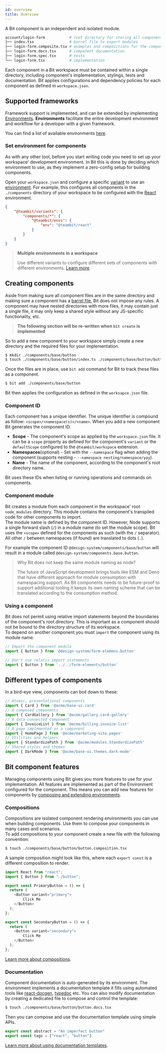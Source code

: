 ```yaml
---
id: overview
title: Overview
---
```


A Bit component is an independent and isolated module.

```sh
account/login-form           # root directory for storing all component files
├── index.tsx                # barrel file to export modules
├── login-form.composite.tsx # examples and compositions for the component
├── login-form.docs.tsx      # component documentation
├── login-form.spec.tsx      # tests
└── login-form.tsx           # implementation
```

Each component in a Bit workspace must be contained within a single directory, including component's implementation, stylings, tests and documentation. Bit applies configurations and dependency policies for each component as defined in `workspace.json`.

## Supported frameworks

Framework support is implemented, and can be extended by implementing [Environments](TODO). **Environments** facilitate the entire development environment and workflow for a developer with a given framework.

You can find a list of available environments [here](TODO).

### Set environment for components

As with any other tool, before you start writing code you need to set up your workspace' development environment. In Bit this is done by deciding which environment to use, as they implement a zero-config setup for building components.

Open your `workspace.json` and configure a specific [variant](TODO) to use an [environment](TODO). For example, this configures all components in the `./components` directory of your workspace to be configured with the [React](TODO) environment.

```json
{
    "@teambit/variants": {
        "components/*": {
            "@teambit/envs": {
                "env": "@teambit/react"
            }
        }
    }
}
```

> **Multiple environments in a workspace**
>
> Use different variants to configure different sets of components with different environments. [Learn more](TODO).

## Creating components

Aside from making sure all component files are in the same directory and making sure a component has a [barrel file](TODO), Bit does not impose any rules. A component may have nested directories with more files, it may contain just a single file, it may only keep a shared style without any JS-specific functionality, etc.

> **The following section will be re-written when `bit create` is implemented**

So to add a new component to your workspace simply create a new directory and the required files for your implementation.

```sh
$ mkdir ./components/base/button
$ touch ./components/base/button/index.ts ./components/base/button/button.tsx ./components/base/button/bottun.specs.tsx
```

Once the files are in place, use `bit add` command for Bit to track these files as a component.

```sh
$ bit add ./components/base/button
```

Bit then applies the configuration as defined in the `worksapce.json` file.

### Component ID

Each component has a unique identifier. The unique identifier is compound as follow: `<scope>/<namespace(s)>/<name>`. When you add a new component Bit generates the component ID.

- **Scope** - The component's scope as applied by the `workspace.json` file. It can be a `scope` property as defined for the component's `variant` or the `defaultScope` configured to the `@teambit/workspace` extension.
- **Namespaces**(optional) - Set with the `--namespace` flag when adding the component (supports nesting - `--namespace nesting/namespace/yay`).
- **Name** - The name of the component, according to the component's root directory name.

Bit uses these IDs when listing or running operations and commands on components.

### Component module

Bit creates a module from each component in the workspace' root `node_modules` directory. This module contains the component's transpiled code for other components to import.  
The module name is defined by the component ID. However, Node supports a single forward slash (`/`) in a module name (to set the module scope). Bit uses the `<scope>` defined for the components as such (with the `/` separator). All other `/` between namespaces (if found) are translated to dots (`.`).

For example the component ID `@design-system/components/base/button` will result in a module called `@design-system/components.base.button`.

> Why Bit does not keep the same module naming as node?
>
> The future of JavaScript development brings tools like ESM and Deno that have different approach for module consumption with namespacing support. As Bit components needs to be future-proof to support additional tooling it keeps its own naming scheme that can be translated according to the consumption method.

### Using a component

Bit does not permit using relative import statements beyond the boundaries of the component's root directory. This is important as a component should not be bound to the directory structure of its workspace.  
To depend on another component you must `import` the component using its module name.

```javascript
// Import the component module
import { Button } from '@design-system/form-elemens.button'

// Don't use relativ import statements
import { Button } from '../../form-elements/button'
```

## Different types of components

In a bird-eye view, components can boil down to these:

```javascript
// Atomic, presentational components
import { Card } from '@acme/base-ui.card'
// A composed components
import { CardGallery } from '@acme/gallery.card-gallery'
// A data-connected component
import { InvoiceList } from '@acme/billing.invoice-list'
// A page implemented as a component
import { HomePage } from '@acme/marketing-site.pages'
// Utilities and helpers
import { StandardizePath } from '@acme/modules.StandardizePath'
// Shared styles and themes
import { DarkMode } from '@acme/base-ui.themes.dark-mode'
```

## Bit component features

Managing components using Bit gives you more features to use for your implementation. All features are implemented as part of the Environment configured for the component. This means you can add new features for components by [composing and extending environments](TODO).

### Compositions

Compositions are isolated component rendering environments you can use when building components. Use them to compose your components in many cases and scenarios.  
To add compositions to your component create a new file with the following convention:

```sh
$ touch ./components/base/button/button.composition.tsx
```

A sample composition might look like this, where each `export const` is a different composition to render.

```javascript
import React from "react";
import { Button } from "./button";

export const PrimaryButton = () => {
  return (
    <Button variant="primary">
        Click Me
    </Button>
  );
};

export const SecondaryButton = () => {
  return (
    <Button variant="secondary">
        Click Me
    </Button>
  );
};
```

[Learn more about compositions](TODO).

### Documentation

Component documentation is auto-generated by its environment. The environment implements a documentation template it fills using automated tools like [react-docgen](TODO), [typedoc](TODO) etc. You can also modify documentation by creating a dedicated file to compose and control the template:

```sh
$ touch ./components/base/button/button.docs.tsx
```

Then you can compose and use the documentation template using simple APIs.

```js
export const abstract = "An imperfect button"
export const tags = ["react", "button"]
```

[Learn more about using documentation templates](TODO).
